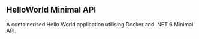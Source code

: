 ## HelloWorld Minimal API
A containerised Hello World application utilising Docker and .NET 6 Minimal API.
